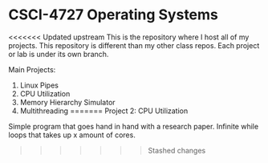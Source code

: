 # CSCI-4727 Operating Systems
<<<<<<< Updated upstream
This is the repository where I host all of my projects.
This repository is different than my other class repos. 
Each project or lab is under its own branch. 

Main Projects:
1. Linux Pipes 
2. CPU Utilization
3. Memory Hierarchy Simulator
4. Multithreading
=======
Project 2: CPU Utilization

Simple program that goes hand in hand with a research paper. 
Infinite while loops that takes up x amount of cores.
>>>>>>> Stashed changes

